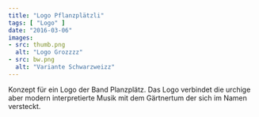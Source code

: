```yaml
---
title: "Logo Pflanzplätzli"
tags: [ "Logo" ]
date: "2016-03-06"
images:
- src: thumb.png
  alt: "Logo Grozzzz"
- src: bw.png
  alt: "Variante Schwarzweizz"
---
```


Konzept für ein Logo der Band Planzplätz. Das Logo verbindet die urchige aber modern interpretierte
Musik mit dem Gärtnertum der sich im Namen versteckt.
